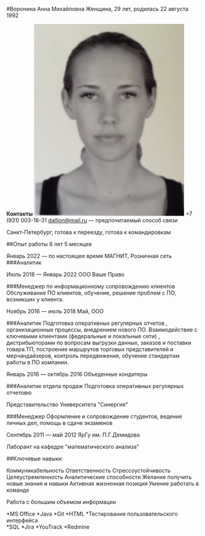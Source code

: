 #Воронина Анна Михайловна
Женщина, 29 лет, родилась 22 августа 1992

**Контакты**                                         ![FOTO](https://github.com/AnnVoronina/Resume/blob/main/img/442666895.jpeg)
 +7 (931) 003-18-31
dallion@mail.ru — предпочитаемый способ связи

Санкт-Петербург, готова к переезду,  готова к командировкам

##Опыт работы 8 лет 5 месяцев

Январь 2022 — по настоящее время
МАГНИТ, Розничная сеть
###Аналитик

Июль 2018 — Январь 2022
ООО Ваше Право

###Менеджер по информационному сопровождению клиентов
Обслуживание ПО клиентов, обучение, решение проблем с ПО, возникших у клиента.

Ноябрь 2016 — июль 2018
Май, ООО

###Аналитик
Подготовка  оперативных регулярных отчетов , организационные процессы, внедрением нового ПО. Взаимодействие с ключевыми клиентами (федеральные и локальные сети) , дистрибьюторами по вопросам выгрузки данных, заказов и поставки товара.ТП, построение маршрутов торговых представителей и мерчандайзеров, контроль передвижения, обучение стандартам работы в ПО компании. 

Январь 2016 — октябрь 2016
Объеденные кондитеры

###Аналитик отдела продаж
Подготовка  оперативных регулярных отчетовю 

Представительство Университета "Синергия"

###Менеджер
Оформление и сопровождение студентов, ведение личных дел, помощь в сдаче экзаменов 

Сентябрь 2011 — май 2012
ЯрГу им. П.Г.Демидова

Лаборант на кафедре "математического анализа"

##Ключевые навыки:

Коммуникабельность     Ответственность     Стрессоустойчивость     Целеустремленность
Аналитические способности     Желание получить новые знания и навыки
Активная жизненная позиция     Умение работать в команде

Работа с большим объемом информации

*MS Office     *Java     *Git     *HTML
*Тестирование пользовательского интерфейса     
*SQL     *Jira    *YouTrack     *Redmine
